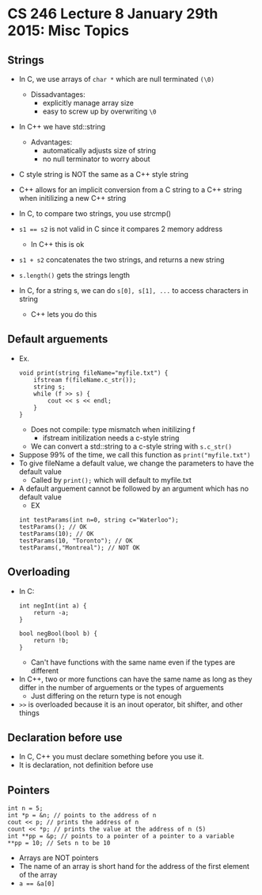 # CS 246 Lecture 8 January 29th 2015: Misc Topics
## Strings
- In C, we use arrays of `char *` which are null terminated `(\0)`
    - Dissadvantages:
        - explicitly manage array size
        - easy to screw up by overwriting `\0`
- In C++ we have std::string
    - Advantages:
        - automatically adjusts size of string
        - no null terminator to worry about

- C style string is NOT the same as a C++ style string
- C++ allows for an implicit conversion from a C string to a C++ string when initilizing a new C++ string
- In C, to compare two strings, you use strcmp()
- `s1 == s2` is not valid in C since it compares 2 memory address
    - In C++ this is ok
- `s1 + s2` concatenates the two strings, and returns a new string
- `s.length()` gets the strings length
- In C, for a string s, we can do `s[0], s[1], ...` to access characters in string
    - C++ lets you do this

## Default arguements
- Ex.
    ```
    void print(string fileName="myfile.txt") {
        ifstream f(fileName.c_str());
        string s;
        while (f >> s) {
            cout << s << endl;
        }
    }
    ```
    - Does not compile: type mismatch when initilizing f
        - ifstream initilization needs a c-style string
    - We can convert a std::string to a c-style string with `s.c_str()`
- Suppose 99% of the time, we call this function as `print("myfile.txt")`
- To give fileName a default value, we change the parameters to have the default value
    - Called by `print();` which will default to myfile.txt
- A default arguement cannot be followed by an argument which has no default value
    - EX
    ```
    int testParams(int n=0, string c="Waterloo");
    testParams(); // OK
    testParams(10); // OK
    testParams(10, "Toronto"); // OK
    testParams(,"Montreal"); // NOT OK
    ```

## Overloading
- In C:
    ```
    int negInt(int a) {
        return -a;
    }
    
    bool negBool(bool b) {
        return !b;
    }
    ```
    - Can't have functions with the same name even if the types are different
- In C++, two or more functions can have the same name as long as they differ in the number of arguements or the types of arguements
    - Just differing on the return type is not enough
- `>>` is overloaded because it is an inout operator, bit shifter, and other things

## Declaration before use
- In C, C++ you must declare something before you use it. 
- It is declaration, not definition before use

## Pointers
```
int n = 5;
int *p = &n; // points to the address of n
cout << p; // prints the address of n
count << *p; // prints the value at the address of n (5)
int **pp = &p; // points to a pointer of a pointer to a variable
**pp = 10; // Sets n to be 10
```
- Arrays are NOT pointers
- The name of an array is short hand for the address of the first element of the array
- `a == &a[0]`

